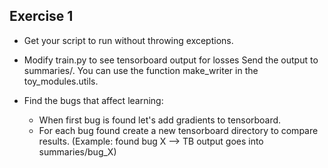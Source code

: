 ## Exercise 1

- Get your script to run without throwing exceptions.
- Modify train.py to see tensorboard output for losses Send the output to summaries/. 
You can use the function make_writer in the toy_modules.utils.

- Find the bugs that affect learning:
    - When first bug is found let's add gradients to tensorboard.
    - For each bug found create a new tensorboard directory to compare results. 
    (Example: found bug X --> TB output goes into summaries/bug_X)
    